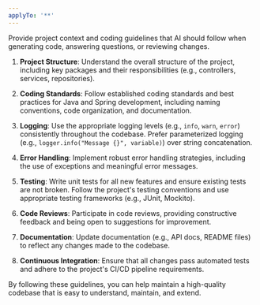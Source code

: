 ```yaml
---
applyTo: '**'
---
```

Provide project context and coding guidelines that AI should follow when generating code, answering questions, or reviewing changes.

1. **Project Structure**: Understand the overall structure of the project, including key packages and their responsibilities (e.g., controllers, services, repositories).

2. **Coding Standards**: Follow established coding standards and best practices for Java and Spring development, including naming conventions, code organization, and documentation.

3. **Logging**: Use the appropriate logging levels (e.g., `info`, `warn`, `error`) consistently throughout the codebase. Prefer parameterized logging (e.g., `logger.info("Message {}", variable)`) over string concatenation.

4. **Error Handling**: Implement robust error handling strategies, including the use of exceptions and meaningful error messages.

5. **Testing**: Write unit tests for all new features and ensure existing tests are not broken. Follow the project's testing conventions and use appropriate testing frameworks (e.g., JUnit, Mockito).

6. **Code Reviews**: Participate in code reviews, providing constructive feedback and being open to suggestions for improvement.

7. **Documentation**: Update documentation (e.g., API docs, README files) to reflect any changes made to the codebase.

8. **Continuous Integration**: Ensure that all changes pass automated tests and adhere to the project's CI/CD pipeline requirements.

By following these guidelines, you can help maintain a high-quality codebase that is easy to understand, maintain, and extend.